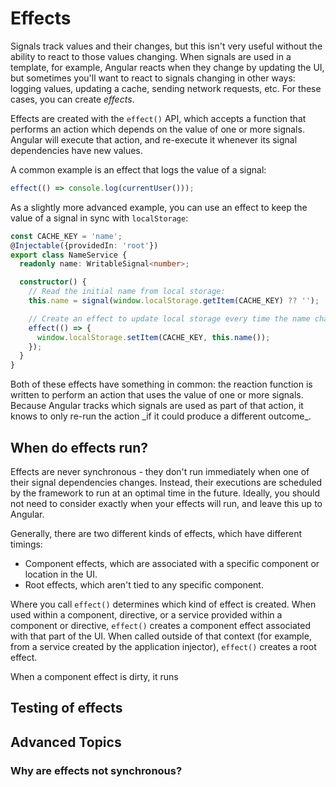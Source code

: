 # Effects

Signals track values and their changes, but this isn't very useful without the ability to react to those values changing. When signals are used in a template, for example, Angular reacts when they change by updating the UI, but sometimes you'll want to react to signals changing in other ways: logging values, updating a cache, sending network requests, etc. For these cases, you can create _effects_.

Effects are created with the `effect()` API, which accepts a function that performs an action which depends on the value of one or more signals. Angular will execute that action, and re-execute it whenever its signal dependencies have new values.

A common example is an effect that logs the value of a signal:

```ts
effect(() => console.log(currentUser()));
```

As a slightly more advanced example, you can use an effect to keep the value of a signal in sync with `localStorage`:

```ts
const CACHE_KEY = 'name';
@Injectable({providedIn: 'root'})
export class NameService {
  readonly name: WritableSignal<number>;

  constructor() {
    // Read the initial name from local storage:
    this.name = signal(window.localStorage.getItem(CACHE_KEY) ?? '');

    // Create an effect to update local storage every time the name changes.
    effect(() => {
      window.localStorage.setItem(CACHE_KEY, this.name());
    });
  }
}
```

<docs-callout helpful title="Effect Style">
Both of these effects have something in common: the reaction function is written to perform an action that uses the value of one or more signals. Because Angular tracks which signals are used as part of that action, it knows to only re-run the action _if it could produce a different outcome_.
</docs-callout>

## When do effects run?

Effects are never synchronous - they don't run immediately when one of their signal dependencies changes. Instead, their executions are scheduled by the framework to run at an optimal time in the future. Ideally, you should not need to consider exactly when your effects will run, and leave this up to Angular.

Generally, there are two different kinds of effects, which have different timings:

- Component effects, which are associated with a specific component or location in the UI.
- Root effects, which aren't tied to any specific component.

Where you call `effect()` determines which kind of effect is created. When used within a component, directive, or a service provided within a component or directive, `effect()` creates a component effect associated with that part of the UI. When called outside of that context (for example, from a service created by the application injector), `effect()` creates a root effect.

When a component effect is dirty, it runs

## Testing of effects

## Advanced Topics

### Why are effects not synchronous?
